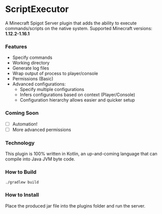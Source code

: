 # ScriptExecutor

A Minecraft Spigot Server plugin that adds the ability to execute commands/scripts on the native system. 
Supported Minecraft versions: **1.12.2-1.16.1**

### Features
 * Specify commands
 * Working directory
 * Generate log files
 * Wrap output of process to player/console
 * Permissions (Basic)  
 * Advanced configurations:
   * Specify multiple configurations
   * Infers configurations based on context (Player/Console)
   * Configuration hierarchy allows easier and quicker setup

### Coming Soon
- [ ] Automation!
- [ ] More advanced permissions
 
### Technology
This plugin is 100% written in Kotlin, an up-and-coming language that can compile into Java JVM byte code.

### How to Build
```shell script
./gradlew build
``` 

### How to Install

Place the produced jar file into the plugins folder and run the server.